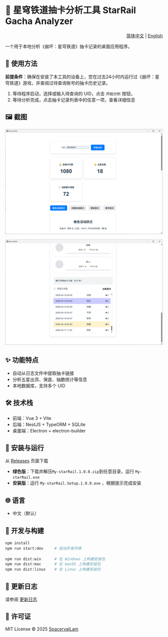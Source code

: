 # 🌠 星穹铁道抽卡分析工具 StarRail Gacha Analyzer

<div align="right">
  <a href="README.zh-CN.md">简体中文</a> | <a href="README.md">English</a>
</div>


一个用于本地分析《崩坏：星穹铁道》抽卡记录的桌面应用程序。

## 📖 使用方法

**前提条件**：确保在安装了本工具的设备上，您在过去24小时内运行过《崩坏：星穹铁道》游戏，并查阅过待查询账号的抽卡历史记录。

1. 等待程序启动，选择或输入待查询的 UID，点击 `开始分析` 按钮，
2. 等待分析完成，点击抽卡记录列表中的任意一项，查看详细信息

## 🖼️ 截图


![主界面](docs/screenshot1.png)

![抽卡记录详情](docs/screenshot2.png)


## ✨ 功能特点

- 自动从日志文件中提取抽卡链接
- 分析五星出货、保底、抽数统计等信息
- 本地数据库，支持多个 UID

## 🛠️ 技术栈

- 前端：Vue 3 + Vite
- 后端：NestJS + TypeORM + SQLite
- 桌面端：Electron + electron-builder

## 🚀 安装与运行

从 [Releases](https://github.com/SpacervalLam/StarRail-toolkit/releases) 页面下载
- **绿色版**：下载并解压`My-starRail.1.0.0.zip`到任意目录，运行 `My-starRail.exe`
- **安装版**：运行 `My-starRail.Setup.1.0.0.exe` ，根据提示完成安装

## 🌐 语言

- 中文（默认）

## 🧩 开发与构建

```bash
npm install
npm run start:dev     # 启动开发环境

npm run dist:win      # 在 Windows 上构建安装包
npm run dist:mac      # 在 macOS 上构建安装包
npm run dist:linux    # 在 Linux 上构建安装包
````

## 📝 更新日志

请参阅 [更新日志](./CHANGELOG.md)

## 📄 许可证

MIT License © 2025 [SpacervalLam](https://github.com/SpacervalLam/StarRail-toolkit/blob/main/LICENSE) 